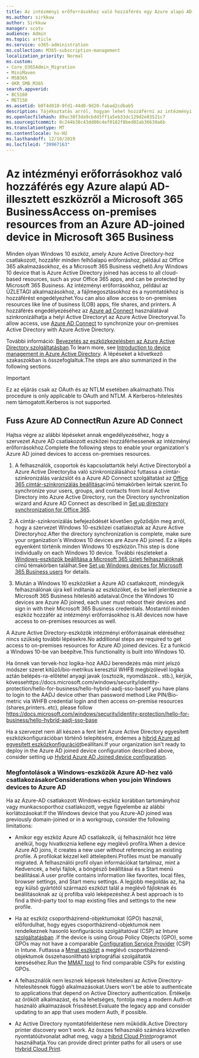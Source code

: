 ```yaml
---
title: Az intézményi erőforrásokhoz való hozzáférés egy Azure alapú AD-illesztett eszközről a Microsoft 365 Business
ms.author: sirkkuw
author: Sirkkuw
manager: scotv
audience: Admin
ms.topic: article
ms.service: o365-administration
ms.collection: M365-subscription-management
localization_priority: Normal
ms.custom:
- Core_O365Admin_Migration
- MiniMaven
- MSB365
- OKR_SMB_M365
search.appverid:
- BCS160
- MET150
ms.assetid: b0f4d010-9fd1-44d0-9d20-fabad2cdbab5
description: Tájékoztatás arról, hogyan lehet hozzáférni az intézményi erőforrásokhoz, például az üzleti alkalmazások, a fájlmegosztások és a nyomtatók eléréséhez egy Azure Active Directory-hoz csatlakozott a Windows 10 eszközhöz.
ms.openlocfilehash: 89ac38f3da9cbdd3ff1a5eb33dc129d2e83521c7
ms.sourcegitcommit: 8c244b38c43dd00c4ef0102f8bed02ab36639a6b
ms.translationtype: MT
ms.contentlocale: hu-HU
ms.lasthandoff: 12/10/2019
ms.locfileid: "39967163"
---
```

# <a name="access-on-premises-resources-from-an-azure-ad-joined-device-in-microsoft-365-business"></a><span data-ttu-id="91acb-103">Az intézményi erőforrásokhoz való hozzáférés egy Azure alapú AD-illesztett eszközről a Microsoft 365 Business</span><span class="sxs-lookup"><span data-stu-id="91acb-103">Access on-premises resources from an Azure AD-joined device in Microsoft 365 Business</span></span>

<span data-ttu-id="91acb-104">Minden olyan Windows 10 eszköz, amely Azure Active Directory-hoz csatlakozott, hozzáfér minden felhőalapú erőforráshoz, például az Office 365 alkalmazásokhoz, és a Microsoft 365 Business védhető.</span><span class="sxs-lookup"><span data-stu-id="91acb-104">Any Windows 10 device that is Azure Active Directory joined has access to all cloud-based resources, such as your Office 365 apps, and can be protected by Microsoft 365 Business.</span></span> <span data-ttu-id="91acb-105">Az intézményi erőforrásokhoz, például az ÜZLETÁGI alkalmazásokhoz, a fájlmegosztásokhoz és a nyomtatókhoz is hozzáférést engedélyezhet.</span><span class="sxs-lookup"><span data-stu-id="91acb-105">You can also allow access to on-premises resources like line of business (LOB) apps, file shares, and printers.</span></span> <span data-ttu-id="91acb-106">A hozzáférés engedélyezéséhez az [Azure ad Connect](https://docs.microsoft.com/azure/active-directory/connect/active-directory-aadconnect) használatával szinkronizálhatja a helyi Active Directoryt az Azure Active Directoryval.</span><span class="sxs-lookup"><span data-stu-id="91acb-106">To allow access, use [Azure AD Connect](https://docs.microsoft.com/azure/active-directory/connect/active-directory-aadconnect) to synchronize your on-premises Active Directory with Azure Active Directory.</span></span> 

<span data-ttu-id="91acb-107">További információ: [Bevezetés az eszközkezelésben az Azure Active Directory szolgáltatásban](https://docs.microsoft.com/azure/active-directory/device-management-introduction).</span><span class="sxs-lookup"><span data-stu-id="91acb-107">To learn more, see [Introduction to device management in Azure Active Directory](https://docs.microsoft.com/azure/active-directory/device-management-introduction).</span></span>
<span data-ttu-id="91acb-108">A lépéseket a következő szakaszokban is összefoglaltuk.</span><span class="sxs-lookup"><span data-stu-id="91acb-108">The steps are also summarized in the following sections.</span></span>

> [!IMPORTANT]
> <span data-ttu-id="91acb-109">Ez az eljárás csak az OAuth és az NTLM esetében alkalmazható.</span><span class="sxs-lookup"><span data-stu-id="91acb-109">This procedure is only applicable to OAuth and NTLM.</span></span> <span data-ttu-id="91acb-110">A Kerberos-hitelesítés nem támogatott.</span><span class="sxs-lookup"><span data-stu-id="91acb-110">Kerberos is not supported.</span></span>
 
## <a name="run-azure-ad-connect"></a><span data-ttu-id="91acb-111">Fuss Azure AD Connect</span><span class="sxs-lookup"><span data-stu-id="91acb-111">Run Azure AD Connect</span></span>

<span data-ttu-id="91acb-112">Hajtsa végre az alábbi lépéseket annak engedélyezéséhez, hogy a szervezet Azure AD csatlakozott eszközei hozzáférhessenek az intézményi erőforrásokhoz.</span><span class="sxs-lookup"><span data-stu-id="91acb-112">Complete the following steps to enable your organization's Azure AD joined devices to access on-premises resources.</span></span>
  
1. <span data-ttu-id="91acb-113">A felhasználók, csoportok és kapcsolattartók helyi Active Directoryból a Azure Active Directoryba való szinkronizálásához futtassa a címtár-szinkronizálás varázslót és a Azure AD Connect szolgáltatást az [Office 365 címtár-szinkronizálás beállítása](https://support.office.com/article/1b3b5318-6977-42ed-b5c7-96fa74b08846)című témakörben leírtak szerint.</span><span class="sxs-lookup"><span data-stu-id="91acb-113">To synchronize your users, groups, and contacts from local Active Directory into Azure Active Directory, run the Directory synchronization wizard and Azure AD Connect as described in [Set up directory synchronization for Office 365](https://support.office.com/article/1b3b5318-6977-42ed-b5c7-96fa74b08846).</span></span>
    
2. <span data-ttu-id="91acb-114">A címtár-szinkronizálás befejeződését követően győződjön meg arról, hogy a szervezet Windows 10-eszközei csatlakoztak az Azure Active Directoryhoz.</span><span class="sxs-lookup"><span data-stu-id="91acb-114">After the directory synchronization is complete, make sure your organization's Windows 10 devices are Azure AD joined.</span></span> <span data-ttu-id="91acb-115">Ez a lépés egyenként történik minden Windows 10 eszközön.</span><span class="sxs-lookup"><span data-stu-id="91acb-115">This step is done individually on each Windows 10 device.</span></span> <span data-ttu-id="91acb-116">További részleteket a [Windows-eszközök beállítása a Microsoft 365 üzleti felhasználóknak](set-up-windows-devices.md) című témakörben találhat.</span><span class="sxs-lookup"><span data-stu-id="91acb-116">See [Set up Windows devices for Microsoft 365 Business users](set-up-windows-devices.md) for details.</span></span> 
    
3. <span data-ttu-id="91acb-117">Miután a Windows 10 eszközöket a Azure AD csatlakozott, mindegyik felhasználónak újra kell indítania az eszközöket, és be kell jelentkeznie a Microsoft 365 Business hitelesítő adataival.</span><span class="sxs-lookup"><span data-stu-id="91acb-117">Once the Windows 10 devices are Azure AD joined, each user must reboot their devices and sign in with their Microsoft 365 Business credentials.</span></span> <span data-ttu-id="91acb-118">Mostantól minden eszköz hozzáfér az intézményi erőforrásokhoz is.</span><span class="sxs-lookup"><span data-stu-id="91acb-118">All devices now have access to on-premises resources as well.</span></span>
    
<span data-ttu-id="91acb-119">A Azure Active Directory-eszközök intézményi erőforrásainak eléréséhez nincs szükség további lépésekre.</span><span class="sxs-lookup"><span data-stu-id="91acb-119">No additional steps are required to get access to on-premises resources for Azure AD joined devices.</span></span> <span data-ttu-id="91acb-120">Ez a funkció a Windows 10-be van beépítve.</span><span class="sxs-lookup"><span data-stu-id="91acb-120">This functionality is built into Windows 10.</span></span> 

<span data-ttu-id="91acb-121">Ha önnek van tervek-hoz logika-hoz AADJ berendezés más mint jelszó módszer szeret kitűző/bio-metrikus keresztül WHFB megbízólevél logika aztán belépés-ra-előtétel anyagi javak (osztozik, nyomdászok.. stb.), kérjük, kövessehttps://docs.microsoft.com/windows/security/identity-protection/hello-for-business/hello-hybrid-aadj-sso-base</span><span class="sxs-lookup"><span data-stu-id="91acb-121">If you have plans to login to the AADJ device other than password method Like PIN/Bio-metric via WHFB credential login and then access on-premise resources (shares,printers..etc), please follow https://docs.microsoft.com/windows/security/identity-protection/hello-for-business/hello-hybrid-aadj-sso-base</span></span>
  
<span data-ttu-id="91acb-122">Ha a szervezet nem áll készen a fent leírt Azure Active Directory egyesített eszközkonfigurációban történő telepítésére, érdemes a [hibrid Azure ad egyesített eszközkonfigurációt](manage-windows-devices.md)beállítani.</span><span class="sxs-lookup"><span data-stu-id="91acb-122">If your organization isn't ready to deploy in the Azure AD joined device configuration described above, consider setting up [Hybrid Azure AD Joined device configuration](manage-windows-devices.md).</span></span>
  
### <a name="considerations-when-you-join-windows-devices-to-azure-ad"></a><span data-ttu-id="91acb-123">Megfontolások a Windows-eszközök Azure AD-hez való csatlakozásakor</span><span class="sxs-lookup"><span data-stu-id="91acb-123">Considerations when you join Windows devices to Azure AD</span></span>

<span data-ttu-id="91acb-124">Ha az Azure-AD csatlakozott Windows-eszköz korábban tartományhoz vagy munkacsoporthoz csatlakozott, vegye figyelembe az alábbi korlátozásokat:</span><span class="sxs-lookup"><span data-stu-id="91acb-124">If the Windows device that you Azure-AD joined was previously domain-joined or in a workgroup, consider the following limitations:</span></span>
  
- <span data-ttu-id="91acb-125">Amikor egy eszköz Azure AD csatlakozik, új felhasználót hoz létre anélkül, hogy hivatkoznia kellene egy meglévő profilra.</span><span class="sxs-lookup"><span data-stu-id="91acb-125">When a device Azure AD joins, it creates a new user without referencing an existing profile.</span></span> <span data-ttu-id="91acb-126">A profilokat kézzel kell áttelepíteni.</span><span class="sxs-lookup"><span data-stu-id="91acb-126">Profiles must be manually migrated.</span></span> <span data-ttu-id="91acb-127">A felhasználói profil olyan információkat tartalmaz, mint a Kedvencek, a helyi fájlok, a böngésző beállításai és a Start menü beállításai.</span><span class="sxs-lookup"><span data-stu-id="91acb-127">A user profile contains information like favorites, local files, browser settings, and Start menu settings.</span></span> <span data-ttu-id="91acb-128">A legjobb megoldás az, ha egy külső gyártótól származó eszközt talál a meglévő fájloknak és beállításoknak az új profilba való leképezéshez.</span><span class="sxs-lookup"><span data-stu-id="91acb-128">A best approach is to find a third-party tool to map existing files and settings to the new profile.</span></span>

- <span data-ttu-id="91acb-129">Ha az eszköz csoportházirend-objektumokat (GPO) használ, előfordulhat, hogy egyes csoportházirend-objektumok nem rendelkeznek hasonló konfigurációs szolgáltatóval (CSP) az Intune [szolgáltatásban](https://docs.microsoft.com/windows/configuration/provisioning-packages/how-it-pros-can-use-configuration-service-providers) .</span><span class="sxs-lookup"><span data-stu-id="91acb-129">If the device is using Group Policy Objects (GPO), some GPOs may not have a comparable [Configuration Service Provider](https://docs.microsoft.com/windows/configuration/provisioning-packages/how-it-pros-can-use-configuration-service-providers) (CSP) in Intune.</span></span> <span data-ttu-id="91acb-130">Futtassa a [Mmat eszközt](https://www.microsoft.com/download/details.aspx?id=45520) a meglévő csoportházirend-objektumok összehasonlítható kriptográfiai szolgáltatók kereséséhez.</span><span class="sxs-lookup"><span data-stu-id="91acb-130">Run the [MMAT tool](https://www.microsoft.com/download/details.aspx?id=45520) to find comparable CSPs for existing GPOs.</span></span>

- <span data-ttu-id="91acb-131">A felhasználók nem lesznek képesek hitelesíteni az Active Directory-hitelesítésnek függő alkalmazásokat.</span><span class="sxs-lookup"><span data-stu-id="91acb-131">Users won't be able to authenticate to applications that depend on Active Directory authentication.</span></span> <span data-ttu-id="91acb-132">Értékelje az örökölt alkalmazást, és ha lehetséges, fontolja meg a modern Auth-ot használó alkalmazások frissítését.</span><span class="sxs-lookup"><span data-stu-id="91acb-132">Evaluate the legacy app and consider updating to an app that uses modern Auth, if possible.</span></span>

- <span data-ttu-id="91acb-133">Az Active Directory nyomtatófelderítése nem működik.</span><span class="sxs-lookup"><span data-stu-id="91acb-133">Active Directory printer discovery won't work.</span></span> <span data-ttu-id="91acb-134">Az összes felhasználó számára közvetlen nyomtatóútvonalat adhat meg, vagy a [hibrid Cloud Print](https://docs.microsoft.com/windows-server/administration/hybrid-cloud-print/hybrid-cloud-print-deploy)programot használhatja.</span><span class="sxs-lookup"><span data-stu-id="91acb-134">You can provide direct printer paths for all users or use [Hybrid Cloud Print](https://docs.microsoft.com/windows-server/administration/hybrid-cloud-print/hybrid-cloud-print-deploy).</span></span>
